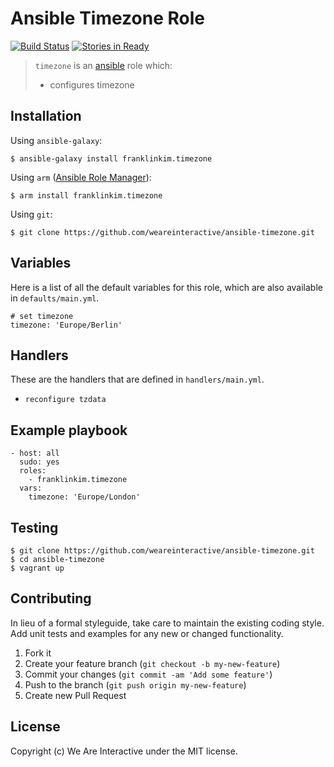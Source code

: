 # Ansible Timezone Role

[![Build Status](https://travis-ci.org/weareinteractive/ansible-timezone.png?branch=master)](https://travis-ci.org/weareinteractive/ansible-timezone)
[![Stories in Ready](https://badge.waffle.io/weareinteractive/ansible-timezone.svg?label=ready&title=Ready)](http://waffle.io/weareinteractive/ansible-timezone)

> `timezone` is an [ansible](http://www.ansible.com) role which: 
> 
> * configures timezone

## Installation

Using `ansible-galaxy`:

```
$ ansible-galaxy install franklinkim.timezone
```

Using `arm` ([Ansible Role Manager](https://github.com/mirskytech/ansible-role-manager/)):

```
$ arm install franklinkim.timezone
```

Using `git`:

```
$ git clone https://github.com/weareinteractive/ansible-timezone.git
```

## Variables

Here is a list of all the default variables for this role, which are also available in `defaults/main.yml`.

```
# set timezone
timezone: 'Europe/Berlin'
```

## Handlers

These are the handlers that are defined in `handlers/main.yml`.

* `reconfigure tzdata` 

## Example playbook

```
- host: all
  sudo: yes
  roles: 
    - franklinkim.timezone
  vars:
    timezone: 'Europe/London'
```

## Testing

```
$ git clone https://github.com/weareinteractive/ansible-timezone.git
$ cd ansible-timezone
$ vagrant up
```

## Contributing
In lieu of a formal styleguide, take care to maintain the existing coding style. Add unit tests and examples for any new or changed functionality.

1. Fork it
2. Create your feature branch (`git checkout -b my-new-feature`)
3. Commit your changes (`git commit -am 'Add some feature'`)
4. Push to the branch (`git push origin my-new-feature`)
5. Create new Pull Request

## License
Copyright (c) We Are Interactive under the MIT license.
